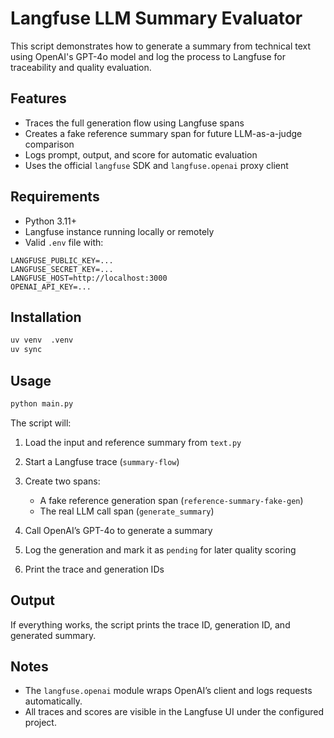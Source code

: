 # Langfuse LLM Summary Evaluator

This script demonstrates how to generate a summary from technical text using OpenAI's GPT-4o model and log the process to Langfuse for traceability and quality evaluation.

## Features

* Traces the full generation flow using Langfuse spans
* Creates a fake reference summary span for future LLM-as-a-judge comparison
* Logs prompt, output, and score for automatic evaluation
* Uses the official `langfuse` SDK and `langfuse.openai` proxy client

## Requirements

* Python 3.11+
* Langfuse instance running locally or remotely
* Valid `.env` file with:

```
LANGFUSE_PUBLIC_KEY=...
LANGFUSE_SECRET_KEY=...
LANGFUSE_HOST=http://localhost:3000
OPENAI_API_KEY=...
```

## Installation

```bash
uv venv  .venv
uv sync
```

## Usage

```bash
python main.py
```

The script will:

1. Load the input and reference summary from `text.py`
2. Start a Langfuse trace (`summary-flow`)
3. Create two spans:

   * A fake reference generation span (`reference-summary-fake-gen`)
   * The real LLM call span (`generate_summary`)
4. Call OpenAI’s GPT-4o to generate a summary
5. Log the generation and mark it as `pending` for later quality scoring
6. Print the trace and generation IDs

## Output

If everything works, the script prints the trace ID, generation ID, and generated summary.

## Notes

* The `langfuse.openai` module wraps OpenAI’s client and logs requests automatically.
* All traces and scores are visible in the Langfuse UI under the configured project.
